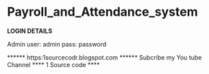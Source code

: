 # Payroll_and_Attendance_system

**LOGIN DETAILS** 

Admin
user: admin
pass: password

****** https:1sourcecodr.blogspot.com ******
Subcribe my You tube Channel **** 1 Source code ****
